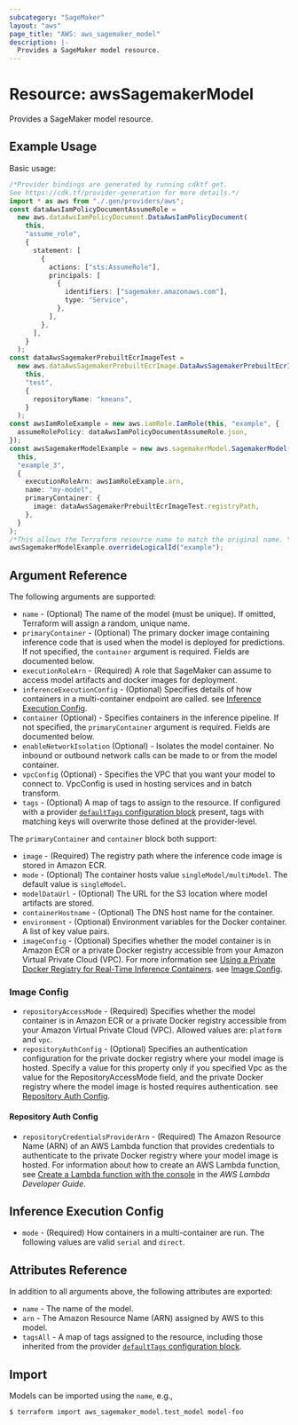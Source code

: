 ```yaml
---
subcategory: "SageMaker"
layout: "aws"
page_title: "AWS: aws_sagemaker_model"
description: |-
  Provides a SageMaker model resource.
---
```


# Resource: awsSagemakerModel

Provides a SageMaker model resource.

## Example Usage

Basic usage:

```typescript
/*Provider bindings are generated by running cdktf get.
See https://cdk.tf/provider-generation for more details.*/
import * as aws from "./.gen/providers/aws";
const dataAwsIamPolicyDocumentAssumeRole =
  new aws.dataAwsIamPolicyDocument.DataAwsIamPolicyDocument(
    this,
    "assume_role",
    {
      statement: [
        {
          actions: ["sts:AssumeRole"],
          principals: [
            {
              identifiers: ["sagemaker.amazonaws.com"],
              type: "Service",
            },
          ],
        },
      ],
    }
  );
const dataAwsSagemakerPrebuiltEcrImageTest =
  new aws.dataAwsSagemakerPrebuiltEcrImage.DataAwsSagemakerPrebuiltEcrImage(
    this,
    "test",
    {
      repositoryName: "kmeans",
    }
  );
const awsIamRoleExample = new aws.iamRole.IamRole(this, "example", {
  assumeRolePolicy: dataAwsIamPolicyDocumentAssumeRole.json,
});
const awsSagemakerModelExample = new aws.sagemakerModel.SagemakerModel(
  this,
  "example_3",
  {
    executionRoleArn: awsIamRoleExample.arn,
    name: "my-model",
    primaryContainer: {
      image: dataAwsSagemakerPrebuiltEcrImageTest.registryPath,
    },
  }
);
/*This allows the Terraform resource name to match the original name. You can remove the call if you don't need them to match.*/
awsSagemakerModelExample.overrideLogicalId("example");

```

## Argument Reference

The following arguments are supported:

* `name` - (Optional) The name of the model (must be unique). If omitted, Terraform will assign a random, unique name.
* `primaryContainer` - (Optional) The primary docker image containing inference code that is used when the model is deployed for predictions.  If not specified, the `container` argument is required. Fields are documented below.
* `executionRoleArn` - (Required) A role that SageMaker can assume to access model artifacts and docker images for deployment.
* `inferenceExecutionConfig` - (Optional) Specifies details of how containers in a multi-container endpoint are called. see [Inference Execution Config](#inference-execution-config).
* `container` (Optional) -  Specifies containers in the inference pipeline. If not specified, the `primaryContainer` argument is required. Fields are documented below.
* `enableNetworkIsolation` (Optional) - Isolates the model container. No inbound or outbound network calls can be made to or from the model container.
* `vpcConfig` (Optional) - Specifies the VPC that you want your model to connect to. VpcConfig is used in hosting services and in batch transform.
* `tags` - (Optional) A map of tags to assign to the resource. If configured with a provider [`defaultTags` configuration block](https://registry.terraform.io/providers/hashicorp/aws/latest/docs#default_tags-configuration-block) present, tags with matching keys will overwrite those defined at the provider-level.

The `primaryContainer` and `container` block both support:

* `image` - (Required) The registry path where the inference code image is stored in Amazon ECR.
* `mode` - (Optional) The container hosts value `singleModel/multiModel`. The default value is `singleModel`.
* `modelDataUrl` - (Optional) The URL for the S3 location where model artifacts are stored.
* `containerHostname` - (Optional) The DNS host name for the container.
* `environment` - (Optional) Environment variables for the Docker container.
  A list of key value pairs.
* `imageConfig` - (Optional) Specifies whether the model container is in Amazon ECR or a private Docker registry accessible from your Amazon Virtual Private Cloud (VPC). For more information see [Using a Private Docker Registry for Real-Time Inference Containers](https://docs.aws.amazon.com/sagemaker/latest/dg/your-algorithms-containers-inference-private.html). see [Image Config](#image-config).

### Image Config

* `repositoryAccessMode` - (Required) Specifies whether the model container is in Amazon ECR or a private Docker registry accessible from your Amazon Virtual Private Cloud (VPC). Allowed values are: `platform` and `vpc`.
* `repositoryAuthConfig` - (Optional) Specifies an authentication configuration for the private docker registry where your model image is hosted. Specify a value for this property only if you specified Vpc as the value for the RepositoryAccessMode field, and the private Docker registry where the model image is hosted requires authentication. see [Repository Auth Config](#repository-auth-config).

#### Repository Auth Config

* `repositoryCredentialsProviderArn` - (Required) The Amazon Resource Name (ARN) of an AWS Lambda function that provides credentials to authenticate to the private Docker registry where your model image is hosted. For information about how to create an AWS Lambda function, see [Create a Lambda function with the console](https://docs.aws.amazon.com/lambda/latest/dg/getting-started-create-function.html) in the *AWS Lambda Developer Guide*.

## Inference Execution Config

* `mode` - (Required) How containers in a multi-container are run. The following values are valid `serial` and `direct`.

## Attributes Reference

In addition to all arguments above, the following attributes are exported:

* `name` - The name of the model.
* `arn` - The Amazon Resource Name (ARN) assigned by AWS to this model.
* `tagsAll` - A map of tags assigned to the resource, including those inherited from the provider [`defaultTags` configuration block](https://registry.terraform.io/providers/hashicorp/aws/latest/docs#default_tags-configuration-block).

## Import

Models can be imported using the `name`, e.g.,

```console
$ terraform import aws_sagemaker_model.test_model model-foo
```
